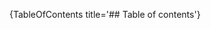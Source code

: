 [//]: # (This file was generated from: doc/templates/Home.mdt using the documentation_builder package on: 2021-09-01 22:38:09.252728.)
{TableOfContents title='## Table of contents'}